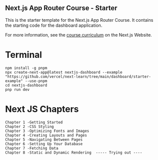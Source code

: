 ## Next.js App Router Course - Starter

This is the starter template for the Next.js App Router Course. It contains the starting code for the dashboard application.

For more information, see the [course curriculum](https://nextjs.org/learn) on the Next.js Website.

# Terminal

```
npm install -g pnpm
npx create-next-app@latest nextjs-dashboard --example "https://github.com/vercel/next-learn/tree/main/dashboard/starter-example" --use-pnpm
cd nextjs-dashboard
pnp run dev
```

# Next JS Chapters

```
Chapter 1 -Getting Started
Chapter 2 -CSS Styling
Chapter 3 -Optimizing Fonts and Images
Chapter 4 -Creating Layouts and Pages
Chapter 5 -Navigating Between Pages
Chapter 6 -Setting Up Your Database
Chapter 7 -Fetching Data
Chapter 8 -Static and Dynamic Rendering  ----- Trying out ----

```
